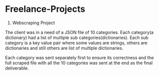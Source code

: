 # Freelance-Projects

1) Webscraping Project

The client was in a need of a JSON file of 10 categories. Each category(a dictionary) had a list of multiple sub categories(dictionaries). Each sub category is a key value pair where some values are strings, others are dictionaries and still others are list of multiple dictionaries. 

Each category was sent separately first to ensure its correctness and the full scraped file with all the 10 categories was sent at the end as the final deliverable.
